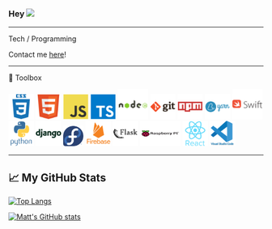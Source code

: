 ### Hey <img src="https://raw.githubusercontent.com/MartinHeinz/MartinHeinz/master/wave.gif" width="30px">

---


Tech / Programming

Contact me [here](mailto:thedev132@gmail.com)!

---

🧰 Toolbox

<img src="https://github.com/devicons/devicon/blob/master/icons/css3/css3-plain-wordmark.svg" alt="CSS" width="50" height="50"/> <img src="https://github.com/devicons/devicon/blob/master/icons/html5/html5-original.svg" alt="HTML" width="50" height="50"/>
<img src="https://github.com/devicons/devicon/blob/master/icons/javascript/javascript-original.svg" alt="JavaScript" width="50" height="50"/>
<img src="https://github.com/devicons/devicon/blob/master/icons/typescript/typescript-original.svg" alt="typescript" width="50" height="50"/> 
<img src="https://github.com/devicons/devicon/blob/master/icons/nodejs/nodejs-original-wordmark.svg" alt="NodeJS" width="60" height="60"/>
<img src="https://github.com/devicons/devicon/blob/master/icons/git/git-original-wordmark.svg" alt="Git" width="50" height="50"/>
<img src="https://github.com/devicons/devicon/blob/master/icons/npm/npm-original-wordmark.svg" alt="npm" width="50" height="50"/> <img src="https://github.com/devicons/devicon/blob/master/icons/yarn/yarn-original-wordmark.svg" alt="yarn" width="50" height="50"/>
<img src="https://github.com/devicons/devicon/blob/master/icons/swift/swift-original-wordmark.svg" alt="swift" width="60" height="60"/> 
<img src="https://github.com/devicons/devicon/blob/master/icons/python/python-original-wordmark.svg" alt="python" width="50" height="50"/> 
<img src="https://github.com/devicons/devicon/blob/master/icons/django/django-plain-wordmark.svg" alt="django" width="50" height="50"/> 
<img src="https://github.com/devicons/devicon/blob/master/icons/fedora/fedora-original.svg " alt="fedora" width="40" height="40"/> 
<img src="https://github.com/devicons/devicon/blob/master/icons/firebase/firebase-plain-wordmark.svg" alt="firebase" width="50" height="50"/> 
<img src="https://github.com/devicons/devicon/blob/master/icons/flask/flask-original-wordmark.svg" alt="flask" width="50" height="50"/> 
<img src="https://github.com/devicons/devicon/blob/master/icons/raspberrypi/raspberrypi-original-wordmark.svg" alt="raspberrypi" width="80" height="50"/> 
<img src="https://github.com/devicons/devicon/blob/master/icons/react/react-original-wordmark.svg" alt="react" width="50" height="50"/> 
<img src="https://github.com/devicons/devicon/blob/master/icons/vscode/vscode-original-wordmark.svg" alt="vscode" width="50" height="50"/> 


---

## &#x1f4c8; My GitHub Stats

[![Top Langs](https://github-readme-stats.vercel.app/api/top-langs/?username=thedev132&hide=shell&theme=radical)](https://github.com/thedev132)

[![Matt's GitHub stats](https://github-readme-stats.vercel.app/api?username=thedev132&theme=radical)](https://github.com/thedev132)
